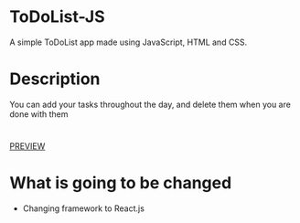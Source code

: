 # ToDoList-JS
A simple ToDoList app made using JavaScript, HTML and CSS.
# Description
You can add your tasks throughout the day, and delete them when you are done with them
#
[PREVIEW](https://samedskulj.github.io/ToDoList-JS/)
#
# What is going to be changed
* Changing framework to React.js
